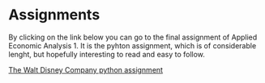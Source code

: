 # Assignments

By clicking on the link below you can go to the final assignment of Applied Economic Analysis 1. It is the pyhton assignment, which is of considerable lenght, but hopefully interesting to read and easy to follow.

[The Walt Disney Company python assignment](https://github.com/gecuijpers/Assignments/blob/master/The%20Walt%20Disney%20Company%20analysis%20AEA1%20Final%20version.ipynb)
